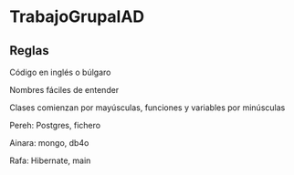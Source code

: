 # TrabajoGrupalAD
## Reglas
Código en inglés o búlgaro

Nombres fáciles de entender

Clases comienzan por mayúsculas, funciones y variables por minúsculas

Pereh: Postgres, fichero


Ainara: mongo, db4o


Rafa: Hibernate, main 
